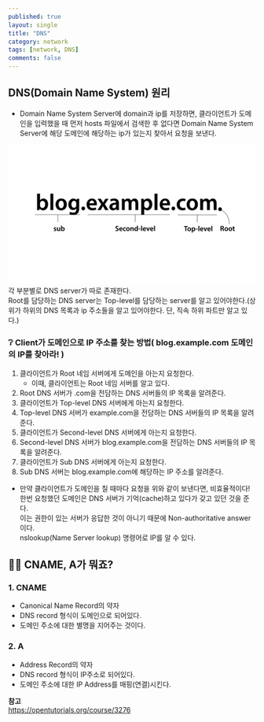 ```yaml
---
published: true
layout: single
title: "DNS"
category: network
tags: [network, DNS]
comments: false
---
```


## DNS(Domain Name System) 원리

- Domain Name System Server에 domain과 ip를 저장하면, 클라이언트가 도메인을 입력했을 때 먼저 hosts 파일에서 검색한 후 없다면 Domain Name System Server에 해당 도메인에 해당하는 ip가 있는지 찾아서 요청을 보낸다.

![DNS 각 위치별 이름](/assets/images/DNS.jpeg)  
 각 부분별로 DNS server가 따로 존재한다.  
 Root를 담당하는 DNS server는 Top-level를 담당하는 server를 알고 있어야한다.(상위가 하위의 DNS 목록과 ip 주소들을 알고 있어야한다. 단, 직속 하위 파트만 알고 있다.)

### ❔ Client가 도메인으로 IP 주소를 찾는 방법( blog.example.com 도메인의 IP를 찾아라! )

1. 클라이언트가 Root 네임 서버에게 도메인을 아는지 요청한다.
   - 이때, 클라이언트는 Root 네임 서버를 알고 있다.
2. Root DNS 서버가 .com을 전담하는 DNS 서버들의 IP 목록을 알려준다.
3. 클라이언트가 Top-level DNS 서버에게 아는지 요청한다.
4. Top-level DNS 서버가 example.com을 전담하는 DNS 서버들의 IP 목록을 알려준다.
5. 클라이언트가 Second-level DNS 서버에게 아는지 요청한다.
6. Second-level DNS 서버가 blog.example.com을 전담하는 DNS 서버들의 IP 목록을 알려준다.
7. 클라이언트가 Sub DNS 서버에게 아는지 요청한다.
8. Sub DNS 서버는 blog.example.com에 해당하는 IP 주소를 알려준다.

- 만약 클라이언트가 도메인을 칠 때마다 요청을 위와 같이 보낸다면, 비효율적이다!  
  한번 요청했던 도메인은 DNS 서버가 기억(cache)하고 있다가 갖고 있던 것을 준다.  
  이는 권한이 있는 서버가 응답한 것이 아니기 때문에 Non-authoritative answer이다.  
  nslookup(Name Server lookup) 명령어로 IP를 알 수 있다.

## 🤷‍♀️ CNAME, A가 뭐죠?

### 1. CNAME

- Canonical Name Record의 약자
- DNS record 형식이 도메인으로 되어있다.
- 도메인 주소에 대한 별명을 지어주는 것이다.

### 2. A

- Address Record의 약자
- DNS record 형식이 IP주소로 되어있다.
- 도메인 주소에 대한 IP Address를 매핑(연결)시킨다.

**참고**  
<https://opentutorials.org/course/3276>
